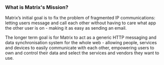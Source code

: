 ### What is Matrix's Mission?

Matrix’s initial goal is to fix the problem of fragmented IP communications: letting users message and call each other without having to care what app the other user is on - making it as easy as sending an email.

The longer term goal is for Matrix to act as a generic HTTP messaging and data synchronisation system for the whole web - allowing people, services and devices to easily communicate with each other, empowering users to own and control their data and select the services and vendors they want to use.
